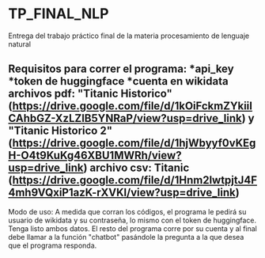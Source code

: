 # TP_FINAL_NLP
Entrega del trabajo práctico final de la materia procesamiento de lenguaje natural

Requisitos para correr el programa:
*api_key
*token de huggingface
*cuenta en wikidata
archivos pdf: "Titanic Historico" (https://drive.google.com/file/d/1kOiFckmZYkiiICAhbGZ-XzLZIB5YNRaP/view?usp=drive_link)
y "Titanic Historico 2" (https://drive.google.com/file/d/1hjWbyyf0vKEgH-O4t9KuKg46XBU1MWRh/view?usp=drive_link)
archivo csv: Titanic (https://drive.google.com/file/d/1Hnm2lwtpjtJ4F4mh9VQxiP1azK-rXVKl/view?usp=drive_link)
---------------------
Modo de uso: A medida que corran los códigos, el programa le pedirá su usuario de wikidata y su contraseña, lo mismo con el token de huggingface. Tenga listo ambos datos.
El resto del programa corre por su cuenta y al final debe llamar a la función "chatbot" pasándole la pregunta a la que desea que el programa responda.
